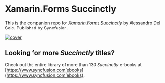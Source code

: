 # Xamarin.Forms Succinctly

This is the companion repo for [*Xamarin.Forms Succinctly*](https://www.syncfusion.com/ebooks/Xamarin_Forms_Succinctly) by Alessandro Del Sole. Published by Syncfusion.

[![cover](https://github.com/SyncfusionSuccinctlyE-Books/Xamarin.Forms-Succinctly/blob/master/cover.png)](https://www.syncfusion.com/ebooks/Xamarin_Forms_Succinctly)

## Looking for more _Succinctly_ titles?

Check out the entire library of more than 130 _Succinctly_ e-books at [https://www.syncfusion.com/ebooks](https://www.syncfusion.com/ebooks).
